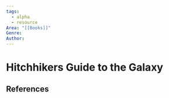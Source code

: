 ```yaml
---
tags:
  - alpha
  - resource
Area: "[[Books]]"
Genre:
Author:
---
```

# Hitchhikers Guide to the Galaxy



## References



